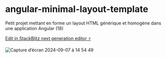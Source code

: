 # angular-minimal-layout-template

Petit projet mettant en forme un layout HTML générique et homogène dans une application Angular (18)

[Edit in StackBlitz next generation editor ⚡️](https://stackblitz.com/~/github.com/AudeizReading/angular-minimal-layout-template)

![Capture d’écran 2024-09-07 à 14 54 49](https://github.com/user-attachments/assets/6566ceaa-d166-4557-a08c-ea99346861a7)
